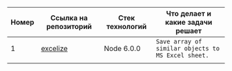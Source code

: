 | Номер 	| Ссылка на репозиторий                         	| Стек технологий 	| Что делает и какие задачи решает                       	|
|-------	|-----------------------------------------------	|-----------------	|--------------------------------------------------------	|
| 1     	| [excelize](https://github.com/astur/excelize) 	| Node 6.0.0      	| ```Save array of similar objects to MS Excel sheet.``` 	|
|       	|                                               	|                 	|                                                        	|
